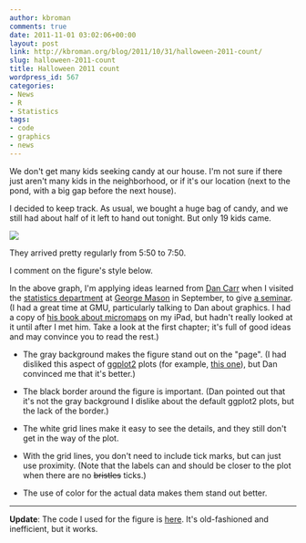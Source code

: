 ```yaml
---
author: kbroman
comments: true
date: 2011-11-01 03:02:06+00:00
layout: post
link: http://kbroman.org/blog/2011/10/31/halloween-2011-count/
slug: halloween-2011-count
title: Halloween 2011 count
wordpress_id: 567
categories:
- News
- R
- Statistics
tags:
- code
- graphics
- news
---
```


We don't get many kids seeking candy at our house. I'm not sure if there just aren't many kids in the neighborhood, or if it's our location (next to the pond, with a big gap before the next house).

I decided to keep track. As usual, we bought a huge bag of candy, and we still had about half of it left to hand out tonight. But only 19 kids came.

[![](http://kbroman.files.wordpress.com/2011/10/halloween20111.png?w=300)](http://kbroman.files.wordpress.com/2011/10/halloween20111.png)

They arrived pretty regularly from 5:50 to 7:50.

I comment on the figure's style below.

<!-- more -->

In the above graph, I'm applying ideas learned from [Dan Carr](http://statistics.gmu.edu/people_pages/carr.html) when I visited the [statistics department](http://statistics.gmu.edu) at [George Mason](http://www.gmu.edu) in September, to give [a seminar](http://www.biostat.wisc.edu/~kbroman/presentations/gmu2011.pdf).  (I had a great time at GMU, particularly talking to Dan about graphics.  I had a copy of [his book about micromaps](http://www.amazon.com/exec/obidos/ASIN/142007573X/7210-20) on my iPad, but hadn't really looked at it until after I met him.  Take a look at the first chapter; it's full of good ideas and may convince you to read the rest.)





  * The gray background makes the figure stand out on the "page".  (I had disliked this aspect of [ggplot2](http://had.co.nz/ggplot2/) plots (for example, [this one](http://had.co.nz/ggplot2/graphics/7f083a1488351d731c01ea449ee690f0.png)), but Dan convinced me that it's better.)

  * The black border around the figure is important.  (Dan pointed out that it's not the gray background I dislike about the default ggplot2 plots, but the lack of the border.)

  * The white grid lines make it easy to see the details, and they still don't get in the way of the plot.

  * With the grid lines, you don't need to include tick marks, but can just use proximity.  (Note that the labels can and should be closer to the plot when there are no <strike>bristles</strike> ticks.)

  * The use of color for the actual data makes them stand out better.




* * *



**Update**: The code I used for the figure is [here](http://www.biostat.wisc.edu/~kbroman/blog/halloween2011.R).  It's old-fashioned and inefficient, but it works.
